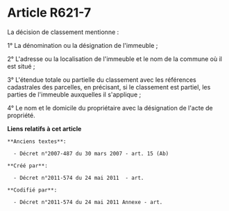 # Article R621-7

La décision de classement mentionne :

1° La dénomination ou la désignation de l'immeuble ;

2° L'adresse ou la localisation de l'immeuble et le nom de la commune où il est situé ;

3° L'étendue totale ou partielle du classement avec les références cadastrales des parcelles, en précisant, si le classement
est partiel, les parties de l'immeuble auxquelles il s'applique ;

4° Le nom et le domicile du propriétaire avec la désignation de l'acte de propriété.

**Liens relatifs à cet article**

	**Anciens textes**:

	  - Décret n°2007-487 du 30 mars 2007 - art. 15 (Ab)

	**Créé par**:

	  - Décret n°2011-574 du 24 mai 2011  - art.

	**Codifié par**:

	  - Décret n°2011-574 du 24 mai 2011 Annexe - art.
